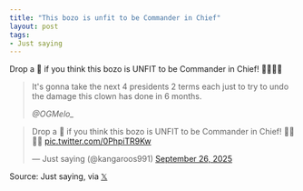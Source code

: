 ```yaml
---
title: "This bozo is unfit to be Commander in Chief"
layout: post
tags:
- Just saying
---
```


Drop a 🤡 if you think this bozo is UNFIT to be Commander in Chief! 🤡🤡🤡🤡

> It's gonna take the next 4 presidents 2 terms each just to try to undo the damage this clown has done in 6 months.
>
> <cite>@OGMelo_</cite>

<blockquote class="twitter-tweet"><p lang="en" dir="ltr">Drop a 🤡 if you think this bozo is UNFIT to be Commander in Chief! 🤡🤡🤡🤡 <a href="https://t.co/0PhpiTR9Kw">pic.twitter.com/0PhpiTR9Kw</a></p>&mdash; Just saying (@kangaroos991) <a href="https://twitter.com/kangaroos991/status/1971380007563084162?ref_src=twsrc%5Etfw">September 26, 2025</a></blockquote> <script async src="https://platform.twitter.com/widgets.js" charset="utf-8"></script>

Source: Just saying, via [𝕏](https://x.com)
